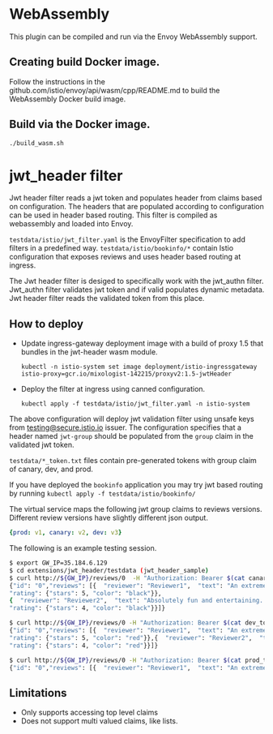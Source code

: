 # WebAssembly

This plugin can be compiled and run via the Envoy WebAssembly support.

## Creating build Docker image.

Follow the instructions in the github.com/istio/envoy/api/wasm/cpp/README.md to build the WebAssembly Docker build image.

## Build via the Docker image.

```bash
./build_wasm.sh
```

# jwt_header filter

Jwt header filter reads a jwt token and populates header from claims based on configuration.
The headers that are populated according to configuration can be used in header based routing.
This filter is compiled as webassembly and loaded into Envoy.


`testdata/istio/jwt_filter.yaml` is the EnvoyFilter specification to add filters in a predefined way.
`testdata/istio/bookinfo/*` contain Istio configuration that exposes reviews and uses header based routing at ingress.


The Jwt header filter is desiged to specifically work with the jwt_authn filter. Jwt_authn filter validates jwt token and if valid
populates dynamic metadata. Jwt header filter reads the validated token from this place.

## How to deploy
* Update ingress-gateway deployment image with a build of proxy 1.5 that bundles in the jwt-header wasm module.
 
  `kubectl -n istio-system set image deployment/istio-ingressgateway istio-proxy=gcr.io/mixologist-142215/proxyv2:1.5-jwtHeader`

* Deploy the filter at ingress using canned configuration.

  `kubectl apply -f testdata/istio/jwt_filter.yaml -n istio-system`

The above configuration will deploy jwt validation filter using unsafe keys from testing@secure.istio.io issuer.
The configuration specifies that a header named `jwt-group` should be populated from the `group` claim in the validated jwt token.

`testdata/*_token.txt` files contain pre-generated tokens with group claim of canary, dev, and prod.

If you have deployed the `bookinfo` application you may try jwt based routing by running
`kubectl apply -f testdata/istio/bookinfo/` 


The virtual service maps the following jwt group claims to reviews versions.
Different review versions have slightly different json output.

```yaml
{prod: v1, canary: v2, dev: v3}
```
The following is an example testing session. 

```bash
$ export GW_IP=35.184.6.129
$ cd extensions/jwt_header/testdata (jwt_header_sample)
$ curl http://${GW_IP}/reviews/0  -H "Authorization: Bearer $(cat canary_token.txt)" -H "Host: reviews.local"  
{"id": "0","reviews": [{  "reviewer": "Reviewer1",  "text": "An extremely entertaining play by Shakespeare. The slapstick humour is refreshing!", 
"rating": {"stars": 5, "color": "black"}},
{  "reviewer": "Reviewer2",  "text": "Absolutely fun and entertaining. The play lacks thematic depth when compared to other plays by Shakespeare.", 
"rating": {"stars": 4, "color": "black"}}]}

$ curl http://${GW_IP}/reviews/0 -H "Authorization: Bearer $(cat dev_token.txt)" -H "Host: reviews.local"  
{"id": "0","reviews": [{  "reviewer": "Reviewer1",  "text": "An extremely entertaining play by Shakespeare. The slapstick humour is refreshing!",
"rating": {"stars": 5, "color": "red"}},{  "reviewer": "Reviewer2",  "text": "Absolutely fun and entertaining. The play lacks thematic depth when compared to other plays by Shakespeare.",
"rating": {"stars": 4, "color": "red"}}]}

$ curl http://${GW_IP}/reviews/0 -H "Authorization: Bearer $(cat prod_token.txt)" -H "Host: reviews.local"  
{"id": "0","reviews": [{  "reviewer": "Reviewer1",  "text": "An extremely entertaining play by Shakespeare. The slapstick humour is refreshing!"},{  "reviewer": "Reviewer2",  "text": "Absolutely fun and entertaining. The play lacks thematic depth when compared to other plays by Shakespeare."}]}
```


## Limitations
* Only supports accessing top level claims
* Does not support multi valued claims, like lists.
